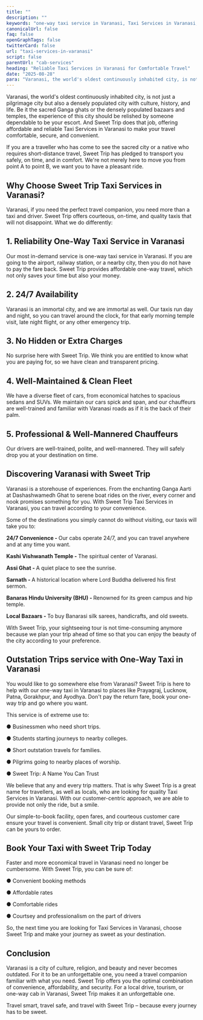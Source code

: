 ```yaml
---
title: ""
description: ""
keywords: "one-way taxi service in Varanasi, Taxi Services in Varanasi, sweet Trip"
canonicalUrl: false
faq: false
openGraphTags: false
twitterCard: false
url: "taxi-services-in-varanasi"
script: false
parentUrl: "cab-services"
heading: "Reliable Taxi Services in Varanasi for Comfortable Travel"
date: "2025-08-28"
para: "Varanasi, the world's oldest continuously inhabited city, is not just a pilgrimage city but also a densely populated city with culture, history, and life. Be it the sacred Ganga ghats or the densely populated bazaars and temples, the experience of this city should be relished by someone dependable to be your escort. And Sweet Trip does that job, offering affordable and reliable Taxi Services in Varanasi to make your travel comfortable, secure, and convenient."
---
```


<p>Varanasi, the world's oldest continuously inhabited city, is not just a pilgrimage city but also a densely populated city with culture, history, and life. Be it the sacred Ganga ghats or the densely populated bazaars and temples, the experience of this city should be relished by someone dependable to be your escort. And Sweet Trip does that job, offering affordable and reliable Taxi Services in Varanasi to make your travel comfortable, secure, and convenient.
</p>
<p className="mt-2">If you are a traveller who has come to see the sacred city or a native who requires short-distance travel, Sweet Trip has pledged to transport you safely, on time, and in comfort. We're not merely here to move you from point A to point B, we want you to have a pleasant ride.</p>
<h2 className="mt-5 font-bold">
Why Choose Sweet Trip Taxi Services in Varanasi?
</h2>
<p>
              Varanasi, if you need the perfect travel companion, you need more than a taxi and driver. Sweet Trip offers courteous, on-time, and quality taxis that will not disappoint. What we do differently:
              </p>
         <h2 className="mt-5 font-bold">
            1. Reliability One-Way Taxi Service in Varanasi
              </h2>
              <p>
               Our most in-demand service is one-way taxi service in Varanasi. If you are going to the airport, railway station, or a nearby city, then you do not have to pay the fare back. Sweet Trip provides affordable one-way travel, which not only saves your time but also your money.
              </p>
              <h2 className="mt-5 font-bold">
              2. 24/7 Availability
              </h2>
              <p>Varanasi is an immortal city, and we are immortal as well. Our taxis run day and night, so you can travel around the clock, for that early morning temple visit, late night flight, or any other emergency trip.</p>
             <h2 className="mt-5 font-bold">
               3. No Hidden or Extra Charges
              </h2>
              <p>
             No surprise here with Sweet Trip. We think you are entitled to know what you are paying for, so we have clean and transparent pricing.
              </p>
              <h2 className="mt-5 font-bold">
               4. Well-Maintained & Clean Fleet
              </h2>
              <p>
             We have a diverse fleet of cars, from economical hatches to spacious sedans and SUVs. We maintain our cars spick and span, and our chauffeurs are well-trained and familiar with Varanasi roads as if it is the back of their palm.
              </p>
               <h2 className="mt-5 font-bold">
              5. Professional & Well-Mannered Chauffeurs
              </h2>
              <p>
            Our drivers are well-trained, polite, and well-mannered. They will safely drop you at your destination on time.
              </p>
              <h2 className="mt-5 font-bold">Discovering Varanasi with Sweet Trip</h2>
              <p>Varanasi is a storehouse of experiences. From the enchanting Ganga Aarti at Dashashwamedh Ghat to serene boat rides on the river, every corner and nook promises something for you. With Sweet Trip Taxi Services in Varanasi, you can travel according to your convenience.</p>
               <p className="mt-2">
                Some of the destinations you simply cannot do without visiting, our taxis will take you to:
              </p>
               <p className="mt-2">
                <strong>24/7 Convenience - </strong> Our cabs operate 24/7, and you can travel anywhere and at any time you want.
              </p>
              <p>
                <strong>Kashi Vishwanath Temple  - </strong> The spiritual center of Varanasi.
              </p>
              <p>
                <strong>Assi Ghat - </strong> A quiet place to see the sunrise.
              </p>
              <p><strong>Sarnath - </strong> A historical location where Lord Buddha delivered his first sermon.</p>
              <p>
                <strong>Banaras Hindu University (BHU)  - </strong> Renowned for its green campus and hip temple.
              </p>
              <p><strong>Local Bazaars  - </strong> To buy Banarasi silk sarees, handicrafts, and old sweets.</p>
              <p className="mt-2">
                With Sweet Trip, your sightseeing tour is not time-consuming anymore because we plan your trip ahead of time so that you can enjoy the beauty of the city according to your preference.
              </p>
              <h2 className="mt-5 font-bold">
              Outstation Trips service with One-Way Taxi in Varanasi
              </h2>
             <p>
               You would like to go somewhere else from Varanasi? Sweet Trip is here to help with our one-way taxi in Varanasi to places like Prayagraj, Lucknow, Patna, Gorakhpur, and Ayodhya. Don't pay the return fare, book your one-way trip and go where you want.</p>
              <p className="mt-2">This service is of extreme use to:</p>
              <p className="mt-2">●	Businessmen who need short trips.</p>
              <p>●	Students starting journeys to nearby colleges.</p>
              <p>●	Short outstation travels for families.</p>
              <p>●	Pilgrims going to nearby places of worship.</p>
              <p>●	Sweet Trip: A Name You Can Trust</p>
              <p className="mt-2">We believe that any and every trip matters. That is why Sweet Trip is a great name for travellers, as well as locals, who are looking for quality Taxi Services in Varanasi. With our customer-centric approach, we are able to provide not only the ride, but a smile.</p>
               <p className="mt-2">Our simple-to-book facility, open fares, and courteous customer care ensure your travel is convenient. Small city trip or distant travel, Sweet Trip can be yours to order.</p>
              <h2 className="mt-5 font-bold">
             Book Your Taxi with Sweet Trip Today
              </h2>
             <p>
              Faster and more economical travel in Varanasi need no longer be cumbersome. With Sweet Trip, you can be sure of:</p>
              <p className="mt-2">●	Convenient booking methods</p>
              <p>●	Affordable rates</p>
              <p>●	Comfortable rides</p>
              <p>●	Courtsey and professionalism on the part of drivers</p>
              <p className="mt-2">So, the next time you are looking for Taxi Services in Varanasi, choose Sweet Trip and make your journey as sweet as your destination.</p>
              <h2 className="mt-5 font-bold">
             Conclusion
              </h2>
             <p>
              Varanasi is a city of culture, religion, and beauty and never becomes outdated. For it to be an unforgettable one, you need a travel companion familiar with what you need. Sweet Trip offers you the optimal combination of convenience, affordability, and security. For a local drive, tourism, or one-way cab in Varanasi, Sweet Trip makes it an unforgettable one.</p>
              <p className="mt-2">Travel smart, travel safe, and travel with Sweet Trip – because every journey has to be sweet.</p>